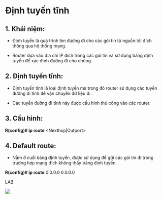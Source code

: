 # Định tuyến tĩnh 
## 1. Khái niệm:
- Định tuyến là quá trình tìm đường đi cho các gói tin từ nguồn tới đích thông qua hệ thống mạng.

- Router dựa vào địa chỉ IP đích trong các gói tin và sử dụng bảng định tuyến để xác định đường đi cho chúng.

## 2. Định tuyến tĩnh:
- Định tuyến tĩnh là loại định tuyến mà trong đó router sử dụng các tuyến đường đi tĩnh để vận chuyển dữ liệu đi.
 
- Các tuyến đường đi tĩnh này được cấu hình thủ công vào các router.

## 3. Cấu hình:
**R(config)# ip route** <Destination-net> <subnet-mask> <Nexthop|Outport>

## 4. Default route:
- Nằm ở cuối bảng định tuyến, được sử dụng để gửi các gói tin đi trong trường hợp mạng đích không thấy bảng định tuyến.

**R(config)# ip route** 0.0.0.0 0.0.0.0 <Mang ngoai>

LAB

![](https://2.bp.blogspot.com/-DLwUDqMqx40/TrtDyotKKiI/AAAAAAAAAic/labGY4_8adE/s1600/4.11.jpg)


